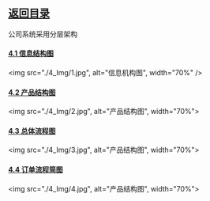 ## [返回目录](../readme.md)  

公司系统采用分层架构

#### [4.1 信息结构图](./4_File/1.md)

<img src="./4_Img/1.jpg", alt="信息机构图", width="70%" />

#### [4.2 产品结构图](./4_File/2.md)
<img src="./4_Img/2.jpg", alt="产品结构图", width="70%">

#### [4.3 总体流程图](./4_File/3.md)
<img src="./4_Img/3.jpg", alt="产品结构图", width="70%">

#### [4.4 订单流程简图](./4_File/4.md)
<img src="./4_Img/4.jpg", alt="产品结构图", width="70%">
 
